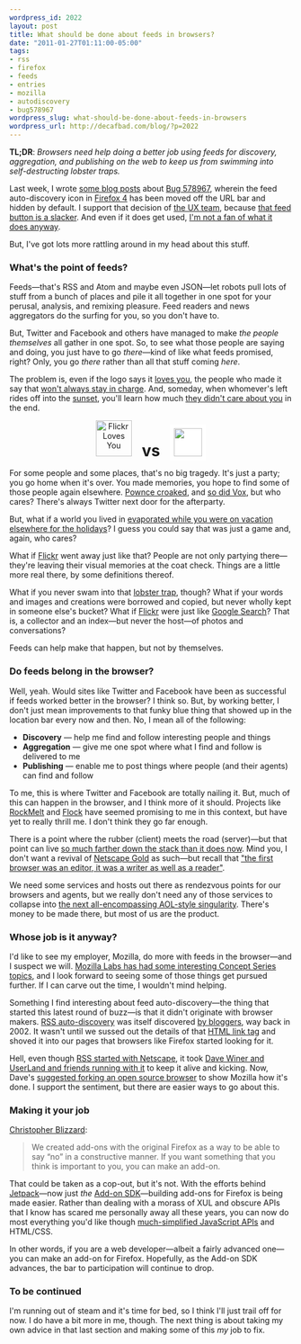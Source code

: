 ```yaml
--- 
wordpress_id: 2022
layout: post
title: What should be done about feeds in browsers?
date: "2011-01-27T01:11:00-05:00"
tags: 
- rss
- firefox
- feeds
- entries
- mozilla
- autodiscovery
- bug578967
wordpress_slug: what-should-be-done-about-feeds-in-browsers
wordpress_url: http://decafbad.com/blog/?p=2022
---
```

**TL;DR**: <em>Browsers need help doing a better job using feeds for discovery, aggregation, and publishing on the web to keep us from swimming into self-destructing lobster traps.</em>

Last week, I wrote [some blog posts](http://decafbad.com/blog/tag/bug578967) about [Bug 578967](https://bugzilla.mozilla.org/show_bug.cgi?id=578967), wherein the feed auto-discovery icon in [Firefox 4](http://www.mozilla.com/en-US/firefox/beta/) has been moved off the URL bar and hidden by default. I support that decision of [the UX team](http://planet.firefox.com/ux/), because [that feed button is a slacker](https://heatmap.mozillalabs.com/). And even if it does get used, [I'm not a fan of what it does anyway](http://decafbad.com/blog/2011/01/15/what-happened-to-feed-autodiscovery-in-firefox-4#serving).

But, I've got lots more rattling around in my head about this stuff.

### What's the point of feeds?

Feeds—that's RSS and Atom and maybe even JSON—let robots pull lots of stuff from a bunch of places and pile it all together in one spot for your perusal, analysis, and remixing pleasure. Feed readers and news aggregators do the surfing for you, so you don't have to.

But, Twitter and Facebook and others have managed to make *the people themselves* all gather in one spot. So, to see what those people are saying and doing, you just have to go *there*—kind of like what feeds promised, right? Only, you go *there* rather than all that stuff coming *here*.

The problem is, even if the logo says it [loves you](http://www.flickr.com/photos/dunstan/524137648/), the people who made it say that [won't always stay in charge](http://www.flickr.com/help/forum/en-us/107408/). And, someday, when whomever's left rides off into the [sunset](http://techcrunch.com/2010/12/16/is-yahoo-shutting-down-del-icio-us/), you'll learn how much [they didn't care about you](http://archiveteam.org/index.php?title=Why_Back_Up%3F) in the end.

<p style="text-align: center"><a href="http://www.flickr.com/photos/herzogbr/2261662706/" title="Flickr Loves You by herzogbr, on Flickr"><img src="http://farm3.static.flickr.com/2003/2261662706_db086ea4bb_m.jpg" width="" height="64" alt="Flickr Loves You" /></a> <strong style="font-size: 200%; padding: 0.5em;">vs</strong> <a href="http://www.flickr.com/help/forum/en-us/107408/"><img src="http://l.yimg.com/g/images/en-us/flickr-yahoo-logo.png" height="50" style="padding: 7px; background: #fff"></a></p>

For some people and some places, that's no big tragedy. It's just a party; you go home when it's over. You made memories, you hope to find some of those people again elsewhere. [Pownce croaked](http://blog.pownce.com/2008/12/01/goodbye-pownce-hello-six-apart/), and [so did Vox](http://www.wired.com/epicenter/2010/09/six-apart-shuts-down-vox/), but who cares? There's always Twitter next door for the afterparty.

But, what if a world you lived in [evaporated while you were on vacation elsewhere for the holidays](http://ascii.textfiles.com/archives/2444)? I guess you could say that was just a game and, again, who cares?

What if [Flickr](http://www.flickr.com/) went away just like that? People are not only partying there—they're leaving their visual memories at the coat check. Things are a little more real there, by some definitions thereof.

What if you never swam into that [lobster trap](http://ascii.textfiles.com/archives/2848), though? What if your words and images and creations were borrowed and copied, but never wholly kept in someone else's bucket? What if [Flickr](http://www.flickr.com/) were just like [Google Search](http://google.com)? That is, a collector and an index—but never the host—of photos and conversations?

Feeds can help make that happen, but not by themselves.

### Do feeds belong in the browser?

Well, yeah. Would sites like Twitter and Facebook have been as successful if feeds worked better in the browser? I think so. But, by working better, I don't just mean improvements to that funky blue thing that showed up in the location bar every now and then. No, I mean all of the following:

* **Discovery** — help me find and follow interesting people and things
* **Aggregation** — give me one spot where what I find and follow is delivered to me
* **Publishing** — enable me to post things where people (and their agents) can find and follow

To me, this is where Twitter and Facebook are totally nailing it. But, much of this can happen in the browser, and I think more of it should. Projects like [RockMelt](http://www.rockmelt.com/) and [Flock](http://www.flock.com/) have seemed promising to me in this context, but have yet to really thrill me. I don't think they go far enough.

There is a point where the rubber (client) meets the road (server)—but that point can live [so much farther down the stack than it does now](http://scripting.com/stories/2011/01/11/howToShareABucketOnS3.html). Mind you, I don't want a revival of [Netscape Gold](http://www.zisman.ca/netgold/) as such—but recall that ["the first browser was an editor, it was a writer as well as a reader"](http://news.bbc.co.uk/2/hi/technology/4132752.stm).

We need some services and hosts out there as rendezvous points for our browsers and agents, but we really don't need any of those services to collapse into [the next all-encompassing AOL-style singularity](http://buddycloud.com/cms/content/we-are-aol-days-social-networking). There's money to be made there, but most of us are the product.

### Whose job is it anyway?

I'd like to see my employer, Mozilla, do more with feeds in the browser—and I suspect we will. [Mozilla Labs has had some interesting Concept Series topics](http://mozillalabs.com/blog/2010/03/online-identity-concept-series/), and I look forward to seeing some of those things get pursued further. If I can carve out the time, I wouldn't mind helping.

Something I find interesting about feed auto-discovery—the thing that started this latest round of buzz—is that it didn't originate with browser makers. [RSS auto-discovery](http://diveintomark.org/archives/2002/05/30/rss_autodiscovery) was itself discovered [by bloggers](http://decafbad.com/blog/2002/05/31/oooago), way back in 2002. It wasn't until we sussed out the details of that [HTML link tag](http://www.w3.org/TR/REC-html40/types.html#type-links) and shoved it into our pages that browsers like Firefox started looking for it.

Hell, even though [RSS started with Netscape](http://en.wikipedia.org/wiki/Rss#History), it took [Dave Winer and UserLand and friends running with it](http://scripting.com/davenet/2000/09/02/whatToDoAboutRss.html) to keep it alive and kicking. Now, Dave's [suggested forking an open source browser](http://scripting.com/stories/2011/01/11/krocCamenProvesRssIsVeryMu.html) to show Mozilla how it's done. I support the sentiment, but there are easier ways to go about this.

### Making it your job

[Christopher Blizzard](http://camendesign.com/rss_a_reply):
<blockquote>We created add-ons with the original Firefox as a way to be able to say “no” in a constructive manner. If you want something that you think is important to you, you can make an add-on.</blockquote>

That could be taken as a cop-out, but it's not. With the efforts behind [Jetpack](https://jetpack.mozillalabs.com/)—now just *the* [Add-on SDK](http://blog.mozilla.com/addons/2010/12/09/announcing-add-on-sdk-1-0b1/)—building add-ons for Firefox is being made easier. Rather than dealing with a morass of XUL and obscure APIs that I know has scared me personally away all these years, you can now do most everything you'd like though [much-simplified JavaScript APIs](https://jetpack.mozillalabs.com/sdk/1.0b1/docs/#package/addon-kit) and HTML/CSS.

In other words, if you are a web developer—albeit a fairly advanced one—you can make an add-on for Firefox. Hopefully, as the Add-on SDK advances, the bar to participation will continue to drop.

### To be continued

I'm running out of steam and it's time for bed, so I think I'll just trail off for now. I do have a bit more in me, though. The next thing is about taking my own advice in that last section and making some of this *my* job to fix.
